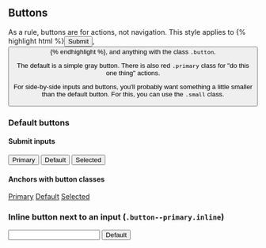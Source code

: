 <div class="line-gutters">
	<div class="unit size1of3">
		<h2>Buttons</h2>
		<p>As a rule, buttons are for actions, not navigation. This style applies to {% highlight html %}<input type="submit" />, <button> {% endhighlight %}, and anything with the class <code>.button</code>.</p> 
		<p>The default is a simple gray button. There is also red <code>.primary</code> class for "do this one thing" actions.</p>		
		<p>For side-by-side inputs and buttons, you'll probably want something a little smaller than the default button. For this, you can use the <code>.small</code> class.</p>		
	</div>
	<div class="unit lastUnit">
        <h3>Default buttons</h3>
		<div class="doc-box">
			<div class="doc-content">
				<h4>Submit inputs</h4>
				<input type="submit" class="primary" value="Primary" /> 
				<input type="submit" value="Default" />
				<input type="submit" class="selected" value="Selected" />
			</div>
			<div class="doc-content">
				<h4>Anchors with button classes</h4>
				<a href="#" class="button primary">Primary</a>
				<a href="#" class="button">Default</a>
				<a href="#" class="button selected">Selected</a>
			</div>
		</div>
        <h3>Inline button next to an input (<code>.button--primary.inline</code>)</h3> 
		<div class="doc-box">
			<div class="doc-content">
                <input type="text" class="inline" />
				<input class="inline button--primary" type="submit" value="Default" />
			</div>
		</div>
	</div>
</div>
